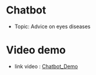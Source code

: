 # Chatbot

- Topic: Advice on eyes diseases

# Video demo

- link video : [Chatbot_Demo](https://drive.google.com/file/d/1P232wW1Fy_l3oMPc2glZpZzbVVCTBirH/view?usp=sharing)

